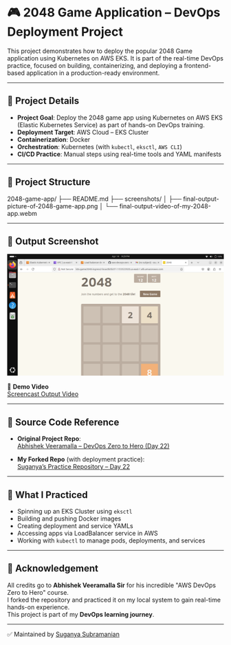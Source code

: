 # 🎮 2048 Game Application – DevOps Deployment Project

This project demonstrates how to deploy the popular 2048 Game application using Kubernetes on AWS EKS. It is part of the real-time DevOps practice, focused on building, containerizing, and deploying a frontend-based application in a production-ready environment.

---

## 📌 Project Details

- **Project Goal**: Deploy the 2048 game app using Kubernetes on AWS EKS (Elastic Kubernetes Service) as part of hands-on     DevOps training.
- **Deployment Target**: AWS Cloud – EKS Cluster
- **Containerization**: Docker
- **Orchestration**: Kubernetes (with `kubectl`, `eksctl`, `AWS CLI`)
- **CI/CD Practice**: Manual steps using real-time tools and YAML manifests

---

## 📂 Project Structure

2048-game-app/ ├── README.md ├── screenshots/ │ ├── final-output-picture-of-2048-game-app.png │ └── final-output-video-of-my-2048-app.webm


---

## 📸 Output Screenshot

![2048 Kubernetes Deployment](./screenshots/final-output-picture-of-2048-game-app.png)

🎥 **Demo Video**  
[Screencast Output Video](./screenshots/final-output-video-of-my-2048-app.webm)

---

## 🔗 Source Code Reference

- **Original Project Repo**:  
  [Abhishek Veeramalla – DevOps Zero to Hero (Day 22)](https://github.com/iam-veeramalla/aws-devops-zero-to-hero/tree/main/day-22)

- **My Forked Repo** (with deployment practice):  
  [Suganya’s Practice Repository – Day 22](https://github.com/suganya-subramanian/aws-devops-zero-to-hero/tree/main/day-22)

---

## 🧠 What I Practiced

- Spinning up an EKS Cluster using `eksctl`
- Building and pushing Docker images
- Creating deployment and service YAMLs
- Accessing apps via LoadBalancer service in AWS
- Working with `kubectl` to manage pods, deployments, and services

---

## 🙏 Acknowledgement

All credits go to **Abhishek Veeramalla Sir** for his incredible "AWS DevOps Zero to Hero" course.  
I forked the repository and practiced it on my local system to gain real-time hands-on experience.  
This project is part of my **DevOps learning journey**.

---

✅ Maintained by [Suganya Subramanian](https://github.com/suganya-subramanian)
